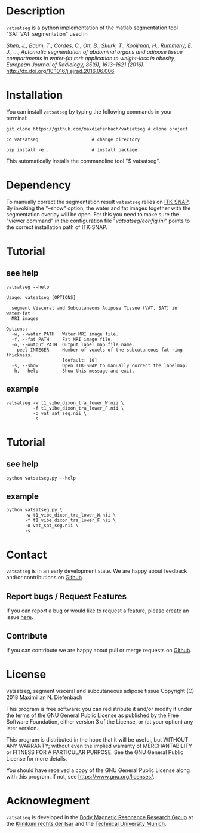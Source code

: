 

# Description

`vatsatseg` is a python implementation of the matlab segmentation tool "SAT\_VAT\_segmentation" used in

*Shen, J., Baum, T., Cordes, C., Ott, B., Skurk, T., Kooijman, H., Rummeny, E. J., …, Automatic segmentation of abdominal organs and adipose tissue compartments in water-fat mri: application to weight-loss in obesity, European Journal of Radiology, 85(9), 1613–1621 (2016).*
<http://dx.doi.org/10.1016/j.ejrad.2016.06.006>


# Installation

You can install `vatsatseg` by typing the following commands in your terminal:

    git clone https://github.com/maxdiefenbach/vatsatseg # clone project
    
    cd vatsatseg                    # change directory
    
    pip install -e .                # install package

This automatically installs the commandline tool "$ vatsatseg".


# Dependency

To manually correct the segmentation result `vatsatseg` relies on [ITK-SNAP](http://www.itksnap.org).
By invoking the "&#x2013;show" option, the water and fat images together with the segmentation overlay will be open. For this you need to make sure the "viewer command" in the configuration file "*vatsatseg/config.ini*" points to the correct installation path of ITK-SNAP.


# Tutorial


## see help

    vatsatseg --help

    Usage: vatsatseg [OPTIONS]
    
      segment Visceral and Subcutaneous Adipose Tissue (VAT, SAT) in water-fat
      MRI images
    
    Options:
      -w, --water PATH   Water MRI image file.
      -f, --fat PATH     Fat MRI image file.
      -o, --output PATH  Output label map file name.
      --peel INTEGER     Number of voxels of the subcutaneous fat ring thickness.
                         [default: 10]
      -s, --show         Open ITK-SNAP to manually correct the labelmap.
      -h, --help         Show this message and exit.


## example

    vatsatseg -w t1_vibe_dixon_tra_lower_W.nii \
              -f t1_vibe_dixon_tra_lower_F.nii \
              -o vat_sat_seg.nii \
              -s


# Tutorial


## see help

    python vatsatseg.py --help


## example

    python vatsatseg.py \
           -w t1_vibe_dixon_tra_lower_W.nii \
           -f t1_vibe_dixon_tra_lower_F.nii \
           -o vat_sat_seg.nii \
           -s


# Contact

`vatsatseg` is in an early development state. We are happy about feedback and/or contributions on [Github](https://github.com/maxdiefenbach/vatsatseg).


## Report bugs / Request Features

If you can report a bug or would like to request a feature, please create an issue [here](https://github.com/maxdiefenbach/vatsatseg/issues).


## Contribute

If you can contribute we are happy about pull or merge requests on [Github](https://github.com/maxdiefenbach/vatsatseg).


# License

vatsatseg, segment visceral and subcutaneous adipose tissue
Copyright (C) 2018 Maximilian N. Diefenbach

This program is free software: you can redistribute it and/or modify
it under the terms of the GNU General Public License as published by
the Free Software Foundation, either version 3 of the License, or
(at your option) any later version.

This program is distributed in the hope that it will be useful,
but WITHOUT ANY WARRANTY; without even the implied warranty of
MERCHANTABILITY or FITNESS FOR A PARTICULAR PURPOSE.  See the
GNU General Public License for more details.

You should have received a copy of the GNU General Public License
along with this program.  If not, see <https://www.gnu.org/licenses/>.


# Acknowlegment

`vatsatseg` is developed in the [Body Magnetic Resonance Research Group](http://www.bmrrgroup.de) at the [Klinikum rechts der Isar](http://www.mri.tum.de/) and the [Technical University Munich](http://www.tum.de/).

